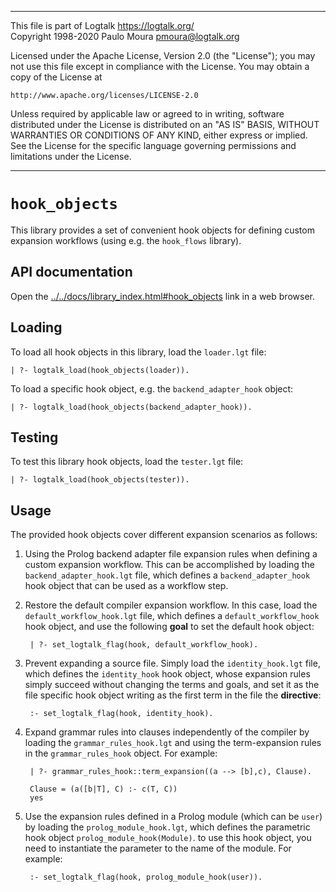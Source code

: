 ________________________________________________________________________

This file is part of Logtalk <https://logtalk.org/>  
Copyright 1998-2020 Paulo Moura <pmoura@logtalk.org>

Licensed under the Apache License, Version 2.0 (the "License");
you may not use this file except in compliance with the License.
You may obtain a copy of the License at

    http://www.apache.org/licenses/LICENSE-2.0

Unless required by applicable law or agreed to in writing, software
distributed under the License is distributed on an "AS IS" BASIS,
WITHOUT WARRANTIES OR CONDITIONS OF ANY KIND, either express or implied.
See the License for the specific language governing permissions and
limitations under the License.
________________________________________________________________________


`hook_objects`
==============

This library provides a set of convenient hook objects for defining custom
expansion workflows (using e.g. the `hook_flows` library).


API documentation
-----------------

Open the [../../docs/library_index.html#hook_objects](../../docs/library_index.html#hook_objects)
link in a web browser.


Loading
-------

To load all hook objects in this library, load the `loader.lgt` file:

	| ?- logtalk_load(hook_objects(loader)).

To load a specific hook object, e.g. the `backend_adapter_hook` object:

	| ?- logtalk_load(hook_objects(backend_adapter_hook)).


Testing
-------

To test this library hook objects, load the `tester.lgt` file:

	| ?- logtalk_load(hook_objects(tester)).


Usage
-----

The provided hook objects cover different expansion scenarios as follows:

1. Using the Prolog backend adapter file expansion rules when defining
a custom expansion workflow. This can be accomplished by loading the
`backend_adapter_hook.lgt` file, which defines a `backend_adapter_hook`
hook object that can be used as a workflow step.

2. Restore the default compiler expansion workflow. In this case, load the
`default_workflow_hook.lgt` file, which defines a `default_workflow_hook`
hook object, and use the following **goal** to set the default hook object:

		| ?- set_logtalk_flag(hook, default_workflow_hook).

3. Prevent expanding a source file. Simply load the `identity_hook.lgt`
file, which defines the `identity_hook` hook object, whose expansion
rules simply succeed without changing the terms and goals, and set it as
the file specific hook object writing as the first term in the file the
**directive**:

		:- set_logtalk_flag(hook, identity_hook).

4. Expand grammar rules into clauses independently of the compiler by
loading the `grammar_rules_hook.lgt` and using the term-expansion rules
in the `grammar_rules_hook` object. For example:

		| ?- grammar_rules_hook::term_expansion((a --> [b],c), Clause).
		
		Clause = (a([b|T], C) :- c(T, C))
		yes

5. Use the expansion rules defined in a Prolog module (which can be `user`)
by loading the `prolog_module_hook.lgt`, which defines the parametric hook
object `prolog_module_hook(Module)`. to use this hook object, you need to
instantiate the parameter to the name of the module. For example:

		:- set_logtalk_flag(hook, prolog_module_hook(user)).
